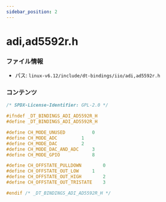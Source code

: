 ```yaml
---
sidebar_position: 2
---
```

# adi,ad5592r.h

### ファイル情報

- パス: `linux-v6.12/include/dt-bindings/iio/adi,ad5592r.h`

### コンテンツ

```h
/* SPDX-License-Identifier: GPL-2.0 */

#ifndef _DT_BINDINGS_ADI_AD5592R_H
#define _DT_BINDINGS_ADI_AD5592R_H

#define CH_MODE_UNUSED			0
#define CH_MODE_ADC			1
#define CH_MODE_DAC			2
#define CH_MODE_DAC_AND_ADC		3
#define CH_MODE_GPIO			8

#define CH_OFFSTATE_PULLDOWN		0
#define CH_OFFSTATE_OUT_LOW		1
#define CH_OFFSTATE_OUT_HIGH		2
#define CH_OFFSTATE_OUT_TRISTATE	3

#endif /* _DT_BINDINGS_ADI_AD5592R_H */

```
